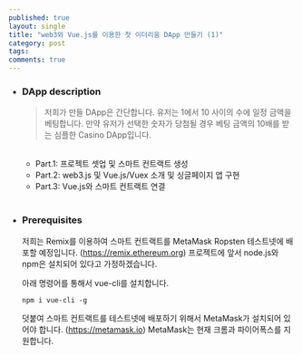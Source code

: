 ```yaml
---
published: true
layout: single
title: "web3와 Vue.js를 이용한 첫 이더리움 DApp 만들기 (1)"
category: post
tags:
comments: true
---
```


* ### DApp description

  > 저희가 만들 DApp은 간단합니다. 유저는 1에서 10 사이의 수에 일정 금액을 베팅합니다. 만약 유저가 선택한 숫자가 당첨될 경우 베팅 금액의 10배를 받는 심플한 Casino DApp입니다.

  <br />

  * Part.1: 프로젝트 셋업 및 스마트 컨트랙트 생성
  * Part.2: web3.js 및 Vue.js/Vuex 소개 및 싱글페이지 앱 구현
  * Part.3: Vue.js와 스마트 컨트랙트 연결

  <br />

* ### Prerequisites

  저희는 Remix를 이용하여 스마트 컨트랙트를 MetaMask Ropsten 테스트넷에 배포할 예정입니다.  (https://remix.ethereum.org) 프로젝트에 앞서 node.js와 npm은 설치되어 있다고 가정하겠습니다.



  아래 명령어를 통해서 vue-cli를 설치합니다.

  ``````
  npm i vue-cli -g
  ``````

  덧붙여 스마트 컨트랙트를 테스트넷에 배포하기 위해서 MetaMask가 설치되어 있어야 합니다. (https://metamask.io) MetaMask는 현재 크롬과 파이어폭스를 지원합니다.
